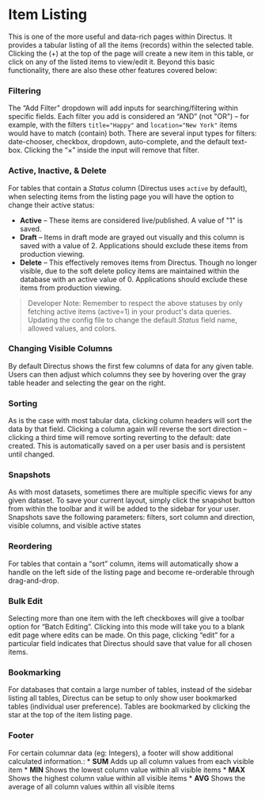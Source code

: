 # Item Listing
This is one of the more useful and data-rich pages within Directus. It provides a tabular listing of all the items (records) within the selected table. Clicking the (+) at the top of the page will create a new item in this table, or click on any of the listed items to view/edit it. Beyond this basic functionality, there are also these other features covered below:


### Filtering
The “Add Filter” dropdown will add inputs for searching/filtering within specific fields. Each filter you add is considered an “AND” (not "OR") – for example, with the filters `title="Happy"` and `location="New York"` items would have to match (contain) both. There are several input types for filters: date-chooser, checkbox, dropdown, auto-complete, and the default text-box. Clicking the “×” inside the input will remove that filter.

### Active, Inactive, & Delete
For tables that contain a _Status_ column (Directus uses `active` by default), when selecting items from the listing page you will have the option to change their active status:
* **Active** – These items are considered live/published. A value of "1" is saved.
* **Draft** – Items in draft mode are grayed out visually and this column is saved with a value of 2. Applications should exclude these items from production viewing.
* **Delete** – This effectively removes items from Directus. Though no longer visible, due to the soft delete policy items are maintained within the database with an active value of 0. Applications should exclude these items from production viewing.

> Developer Note: Remember to respect the above statuses by only fetching active items (active=1) in your product's data queries. Updating the config file to change the default _Status_ field name, allowed values, and colors.

### Changing Visible Columns
By default Directus shows the first few columns of data for any given table. Users can then adjust which columns they see by hovering over the gray table header and selecting the gear on the right.

### Sorting
As is the case with most tabular data, clicking column headers will sort the data by that field. Clicking a column again will reverse the sort direction – clicking a third time will remove sorting reverting to the default: date created. This is automatically saved on a per user basis and is persistent until changed.

### Snapshots
As with most datasets, sometimes there are multiple specific views for any given dataset. To save your current layout, simply click the snapshot button from within the toolbar and it will be added to the sidebar for your user. Snapshots save the following parameters: filters, sort column and direction, visible columns, and visible active states

### Reordering
For tables that contain a “sort” column, items will automatically show a handle on the left side of the listing page and become re-orderable through drag-and-drop.

### Bulk Edit
Selecting more than one item with the left checkboxes will give a toolbar option for “Batch Editing”. Clicking into this mode will take you to a blank edit page where edits can be made. On this page, clicking “edit” for a particular field indicates that Directus should save that value for all chosen items.

### Bookmarking
For databases that contain a large number of tables, instead of the sidebar listing all tables, Directus can be setup to only show user bookmarked tables (individual user preference). Tables are bookmarked by clicking the star at the top of the item listing page.

### Footer
For certain columnar data (eg: Integers), a footer will show additional calculated information.:
    * **SUM** Adds up all column values from each visible item
    * **MIN** Shows the lowest column value within all visible items
    * **MAX** Shows the highest column value within all visible items
    * **AVG** Shows the average of all column values within all visible items
